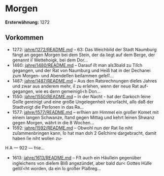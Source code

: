 # Morgen

**Ersterwähnung:** 1272

## Vorkommen
- 1272: [jahre/1272/README.md](../jahre/1272/README.md) – 63: Das Weichbild der
Stadt Naumburg fängt an gegen Morgen bei dem Stein,
der da liegt auf dem Berge, der genannt iſ Wettehoigk,
bei dem Dor...
- 1480: [jahre/1480/README.md](../jahre/1480/README.md) – Darauf iſt man als3bald zu Tiſch gegangen,
und der Rat von Naumburg und Heiß hat in der
Dechanei zum Morgen- und Abendeſſen beiſammen geſeſſ...
- 1487: [jahre/1487/README.md](../jahre/1487/README.md) – Aus den Ratsrechnungen dieſes Jahres und zwar aus
anderem mehr, iſ zu erſehen, wenn der neue Rat auf-
gegangen, wie es denn gemeinigli<h Don...
- 1550: [jahre/1550/README.md](../jahre/1550/README.md) – In der Nacht - hat der Garkoch ſeine Goſſe gereinigt
und eine große Ungelegenheit verurſacht, alſo daß der
Stadtvoigt die Perſonen in das Ra...
- 1577: [jahre/1577/README.md](../jahre/1577/README.md) – erſhien am Himmel ein
großer Komet mit einem langen Schwanze, ſtand gegen
Mittag und kehrt ſeinen Shwanz gegen Morgen, währt
in die 8 Wochen...
- 1592: [jahre/1592/README.md](../jahre/1592/README.md) – Obwohl nun
der Rat ſie niht zuſammenbringen kann, ſo hat man doh
2 Geſchirre dargebracht, damit haben ſie niht wollen zu-


H
A
— 922 —
frie...
- 1613: [jahre/1613/README.md](../jahre/1613/README.md) – Fﬅ auch ein
Häuſlein gegenüber ingleichens von dieſem Bliß angezündet,
aber bald dur< Gottes Hülſe gelöſ<ht worden, da ein ſo
großer Plaßreg...
